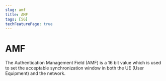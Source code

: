```yaml
---
slug: amf
title: AMF
tags: [5G]
techFeaturePage: true
---
```


# AMF

The Authentication Management Field (AMF) is a 16 bit value which is used to set the acceptable synchronization window in both the UE (User Equipment) and the network.
